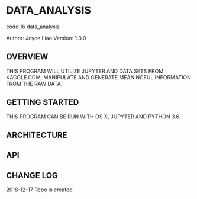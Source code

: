 # DATA_ANALYSIS
code 16 data_analysis


Author: Joyce Liao
Version: 1.0.0


## OVERVIEW
THIS PROGRAM WILL UTILIZE JUPYTER AND DATA SETS FROM KAGGLE.COM, MANIPULATE AND GENERATE MEANINGFUL INFORMATION FROM THE RAW DATA.


## GETTING STARTED
THIS PROGRAM CAN BE RUN WITH OS X, JUPYTER AND PYTHON 3.6.


## ARCHITECTURE



## API



## CHANGE LOG




2018-12-17 Repo is created
